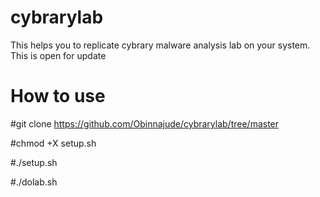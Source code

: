 # cybrarylab
This helps you to replicate cybrary malware analysis lab on your system.
This is open for update 
# How to use
#git clone https://github.com/Obinnajude/cybrarylab/tree/master

#chmod +X setup.sh

#./setup.sh

#./dolab.sh
